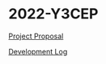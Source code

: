 # 2022-Y3CEP
[Project Proposal](https://github.com/ricepteacher/2022-Y3CEP/blob/48355467646b47159ea3a754cdf4818d2a93b43f/proposal.md)

[Development Log](devlog.md)
